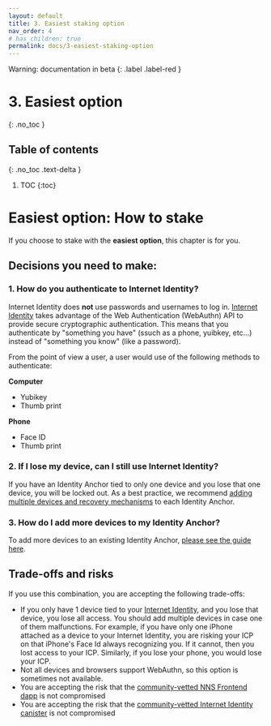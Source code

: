 ```yaml
---
layout: default
title: 3. Easiest staking option
nav_order: 4
# has_children: true
permalink: docs/3-easiest-staking-option
---
```

Warning: documentation in beta
{: .label .label-red }

# 3. Easiest option
{: .no_toc }

## Table of contents
{: .no_toc .text-delta }

1. TOC
{:toc}

# Easiest option: How to stake

If you choose to stake with the **easiest option**, this chapter is for you.

## Decisions you need to make:

### 1. How do you authenticate to Internet Identity?

Internet Identity does **not** use passwords and usernames to log in. [Internet Identity](https://identity.ic0.app/) takes advantage of the Web Authentication (WebAuthn) API to provide secure cryptographic authentication. This means that you authenticate by "something you have" (ssuch as a phone, yuibkey, etc...) instead of "something you know" (like a password).

From the point of view a user, a user would use of the following methods to authenticate:

**Computer**

* Yubikey
* Thumb print

**Phone**

* Face ID
* Thumb print

### 2. If I lose my device, can I still use Internet Identity?

If you have an Identity Anchor tied to only one device and you lose that one device, you will be locked out. As a best practice, we recommend [adding multiple devices and recovery mechanisms](https://sdk.dfinity.org/docs/ic-identity-guide/auth-how-to.html) to each Identity Anchor.

### 3. How do I add more devices to my Identity Anchor?

To add more devices to an existing Identity Anchor, [please see the guide here](https://sdk.dfinity.org/docs/ic-identity-guide/auth-how-to.html#_add_a_device).

## Trade-offs and risks

If you use this combination, you are accepting the following trade-offs:

* If you only have 1 device tied to your [Internet Identity](https://identity.ic0.app/), and you lose that device, you lose all access. You should add multiple devices in case one of them malfunctions. For example, if you have only one iPhone attached as a device to your Internet Identity, you are risking your ICP on that iPhone's Face Id always recognizing you. If it cannot, then you lost access to your ICP. Similarly, if you lose your phone, you would lose your ICP.
* Not all devices and browsers support WebAuthn, so this option is sometimes not available.
* You are accepting the risk that the [community-vetted NNS Frontend dapp](https://github.com/dfinity/nns-dapp) is not compromised
* You are accepting the risk that the [community-vetted Internet Identity canister](https://medium.com/dfinity/verifying-the-internet-identity-code-a-walkthrough-c1dd7a53f883) is not compromised
